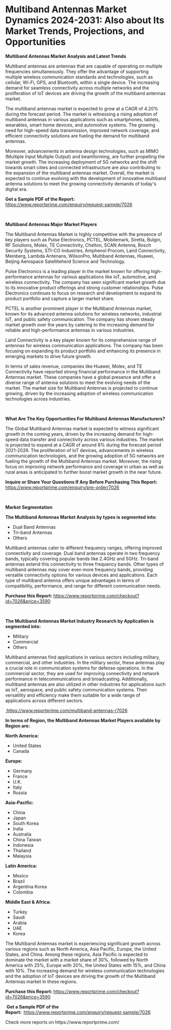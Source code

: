 <p><h1>Multiband Antennas Market Dynamics 2024-2031: Also about Its Market Trends, Projections, and Opportunities</h1></p><p><strong>Multiband Antennas Market Analysis and Latest Trends</strong></p>
<p><p>Multiband antennas are antennas that are capable of operating on multiple frequencies simultaneously. They offer the advantage of supporting multiple wireless communication standards and technologies, such as cellular, Wi-Fi, GPS, and Bluetooth, within a single device. The increasing demand for seamless connectivity across multiple networks and the proliferation of IoT devices are driving the growth of the multiband antennas market.</p><p>The multiband antennas market is expected to grow at a CAGR of 4.20% during the forecast period. The market is witnessing a rising adoption of multiband antennas in various applications such as smartphones, tablets, wearables, smart home devices, and automotive systems. The growing need for high-speed data transmission, improved network coverage, and efficient connectivity solutions are fueling the demand for multiband antennas.</p><p>Moreover, advancements in antenna design technologies, such as MIMO (Multiple Input Multiple Output) and beamforming, are further propelling the market growth. The increasing deployment of 5G networks and the shift towards smart cities and connected infrastructure are also contributing to the expansion of the multiband antennas market. Overall, the market is expected to continue evolving with the development of innovative multiband antenna solutions to meet the growing connectivity demands of today's digital era.</p></p>
<p><strong>Get a Sample PDF of the Report:&nbsp;</strong> <a href="https://www.reportprime.com/enquiry/request-sample/7026">https://www.reportprime.com/enquiry/request-sample/7026</a></p>
<p>&nbsp;</p>
<p><strong>Multiband Antennas Major Market Players</strong></p>
<p><p>The Multiband Antennas Market is highly competitive with the presence of key players such as Pulse Electronics, PCTEL, Mobilemark, Siretta, Bulgin, RF Solutions, Molex, TE Connectivity, Chelton, SCAN Antenna, Bosch Security Systems, STI-CO Industries, Amphenol Procom, Laird Connectivity, Meinberg, Lambda Antenans, WilsonPro, Multiband Antennas, Huawei, Beijing Aerospace Satelliteherd Science and Technology.</p><p>Pulse Electronics is a leading player in the market known for offering high-performance antennas for various applications like IoT, automotive, and wireless connectivity. The company has seen significant market growth due to its innovative product offerings and strong customer relationships. Pulse Electronics continues to focus on research and development to expand its product portfolio and capture a larger market share.</p><p>PCTEL is another prominent player in the Multiband Antennas market, known for its advanced antenna solutions for wireless networks, industrial IoT, and public safety communication. The company has shown steady market growth over the years by catering to the increasing demand for reliable and high-performance antennas in various industries.</p><p>Laird Connectivity is a key player known for its comprehensive range of antennas for wireless communication applications. The company has been focusing on expanding its product portfolio and enhancing its presence in emerging markets to drive future growth.</p><p>In terms of sales revenue, companies like Huawei, Molex, and TE Connectivity have reported strong financial performance in the Multiband Antennas market. These companies have a global presence and offer a diverse range of antenna solutions to meet the evolving needs of the market. The market size for Multiband Antennas is projected to continue growing, driven by the increasing adoption of wireless communication technologies across industries.</p></p>
<p>&nbsp;</p>
<p><strong>What Are The Key Opportunities For Multiband Antennas Manufacturers?</strong></p>
<p><p>The Global Multiband Antennas market is expected to witness significant growth in the coming years, driven by the increasing demand for high-speed data transfer and connectivity across various industries. The market is projected to expand at a CAGR of around 8% during the forecast period 2021-2026. The proliferation of IoT devices, advancements in wireless communication technologies, and the growing adoption of 5G networks are fueling the growth of the Multiband Antennas market. Moreover, the rising focus on improving network performance and coverage in urban as well as rural areas is anticipated to further boost market growth in the near future.</p></p>
<p><strong>Inquire or Share Your Questions If Any Before Purchasing This Report:</strong> <a href="https://www.reportprime.com/enquiry/pre-order/7026">https://www.reportprime.com/enquiry/pre-order/7026</a></p>
<p>&nbsp;</p>
<p><strong>Market Segmentation</strong></p>
<p><strong>The Multiband Antennas Market Analysis by types is segmented into:</strong></p>
<p><ul><li>Dual Band Antennas</li><li>Tri-band Antennas</li><li>Others</li></ul></p>
<p><p>Multiband antennas cater to different frequency ranges, offering improved connectivity and coverage. Dual band antennas operate in two frequency bands, typically covering popular bands like 2.4GHz and 5GHz. Tri-band antennas extend this connectivity to three frequency bands. Other types of multiband antennas may cover even more frequency bands, providing versatile connectivity options for various devices and applications. Each type of multiband antenna offers unique advantages in terms of compatibility, performance, and range for different communication needs.</p></p>
<p><strong>Purchase this Report:&nbsp;</strong><a href="https://www.reportprime.com/checkout?id=7026&price=3590">https://www.reportprime.com/checkout?id=7026&price=3590</a></p>
<p>&nbsp;</p>
<p><strong>The Multiband Antennas Market Industry Research by Application is segmented into:</strong></p>
<p><ul><li>Military</li><li>Commercial</li><li>Others</li></ul></p>
<p><p>Multiband antennas find applications in various sectors including military, commercial, and other industries. In the military sector, these antennas play a crucial role in communication systems for defense operations. In the commercial sector, they are used for improving connectivity and network performance in telecommunications and broadcasting. Additionally, multiband antennas are also utilized in other industries for applications such as IoT, aerospace, and public safety communication systems. Their versatility and efficiency make them suitable for a wide range of applications across different sectors.</p></p>
<p><a href="https://www.reportprime.com/multiband-antennas-r7026">&nbsp;https://www.reportprime.com/multiband-antennas-r7026</a></p>
<p><strong>In terms of Region, the Multiband Antennas Market Players available by Region are:</strong></p>
<p>
    <p> <strong> North America: </strong>
        <ul>
            <li>United States</li>
            <li>Canada</li>
        </ul>
        </p> 
    <p> <strong> Europe: </strong>
        <ul>
            <li>Germany</li>
            <li>France</li>
            <li>U.K.</li>
            <li>Italy</li>
            <li>Russia</li>
        </ul>
        </p> 
    <p> <strong> Asia-Pacific: </strong>
        <ul>
            <li>China</li>
            <li>Japan</li>
            <li>South Korea</li>
            <li>India</li>
            <li>Australia</li>
            <li>China Taiwan</li>
            <li>Indonesia</li>
            <li>Thailand</li>
            <li>Malaysia</li>
        </ul>
        </p> 
    <p> <strong> Latin America: </strong>
        <ul>
            <li>Mexico</li>
            <li>Brazil</li>
            <li>Argentina Korea</li>
            <li>Colombia</li>
        </ul>
        </p> 
    <p> <strong> Middle East & Africa: </strong>
        <ul>
            <li>Turkey</li>
            <li>Saudi</li>
            <li>Arabia</li>
            <li>UAE</li>
            <li>Korea</li>
        </ul>
    </p>
    </p>
<p><p>The Multiband Antennas market is experiencing significant growth across various regions such as North America, Asia Pacific, Europe, the United States, and China. Among these regions, Asia Pacific is expected to dominate the market with a market share of 30%, followed by North America with 25%, Europe with 20%, the United States with 15%, and China with 10%. The increasing demand for wireless communication technologies and the adoption of IoT devices are driving the growth of the Multiband Antennas market in these regions.</p></p>
<p><strong>Purchase this Report: </strong><a href="https://www.reportprime.com/checkout?id=7026&price=3590">https://www.reportprime.com/checkout?id=7026&price=3590</a></p>
<p>&nbsp;<strong>Get a Sample PDF of the Report:&nbsp;&nbsp;</strong><a href="https://www.reportprime.com/enquiry/request-sample/7026">https://www.reportprime.com/enquiry/request-sample/7026</a></p>
<p><strong></strong></p>
<p>Check more reports on https://www.reportprime.com/</p>